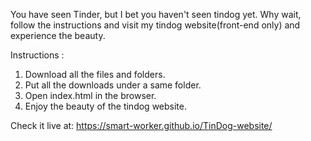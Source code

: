 You have seen Tinder, but I bet you haven't seen tindog yet.
Why wait, follow the instructions and visit my tindog website(front-end only) and experience the beauty.

Instructions :

1. Download all the files and folders.
2. Put all the downloads under a same folder.
3. Open index.html in the browser.
4. Enjoy the beauty of the tindog website.


Check it live at: https://smart-worker.github.io/TinDog-website/
